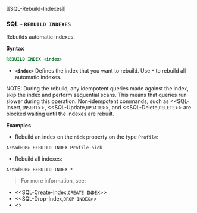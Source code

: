 [[SQL-Rebuild-Indexes]]
### SQL - `REBUILD INDEXES`

Rebuilds automatic indexes.

**Syntax**

```sql
REBUILD INDEX <index>
```

- **`<index>`** Defines the index that you want to rebuild.  Use `*` to rebuild all automatic indexes.

NOTE: During the rebuild, any idempotent queries made against the index, skip the index and perform sequential scans.  This means that queries run slower during this operation.  Non-idempotent commands, such as <<SQL-Insert,`INSERT`>>, <<SQL-Update,`UPDATE`>>, and <<SQL-Delete,`DELETE`>> are blocked waiting until the indexes are rebuilt.

**Examples**

- Rebuild an index on the `nick` property on the type `Profile`:

```
ArcadeDB> REBUILD INDEX Profile.nick
```

- Rebuild all indexes:
  
```
ArcadeDB> REBUILD INDEX *
```

>For more information, see:

- <<SQL-Create-Index,`CREATE INDEX`>>
- <<SQL-Drop-Index,`DROP INDEX`>>
- <<Indexes>>
